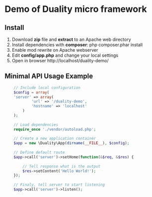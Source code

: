 Demo of Duality micro framework
===============================

Install
-------

1. Download **zip** file and **extract** to an Apache web directory
2. Install dependencies with **composer**: php composer.phar install
3. Enable mod rewrite on Apache webserver
4. Edit **config/app.php** and change your local settings
5. Open in browser http://localhost/duality-demo/

Minimal API Usage Example
-------------

```php
    // Include local configuration
    $config = array(
    'server' => array(
            'url' => '/duality-demo',
            'hostname' => 'localhost'
        )
    );
        
    // Load dependencies
    require_once './vendor/autoload.php';
      
    // Create a new application container
    $app = new \Duality\App(dirname(__FILE__), $config);
     
    // Define default route
    $app->call('server')->setHome(function(&$req, &$res) {
       
        // Tell response what is the output
        $res->setContent('Hello World!');
    });
        
    // Finaly, tell server to start listening
    $app->call('server')->listen();
```
